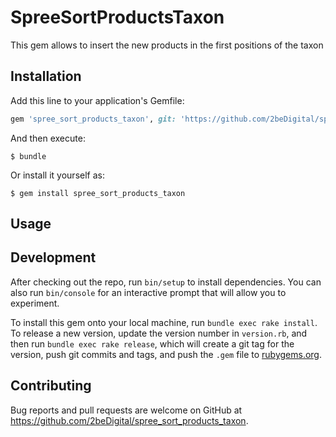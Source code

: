 # SpreeSortProductsTaxon

This gem allows to insert the new products in the first positions of the taxon

## Installation

Add this line to your application's Gemfile:

```ruby
gem 'spree_sort_products_taxon', git: 'https://github.com/2beDigital/spree_sort_products_taxon', branch: 'master'
```

And then execute:

    $ bundle

Or install it yourself as:

    $ gem install spree_sort_products_taxon

## Usage


## Development

After checking out the repo, run `bin/setup` to install dependencies. You can also run `bin/console` for an interactive prompt that will allow you to experiment.

To install this gem onto your local machine, run `bundle exec rake install`. To release a new version, update the version number in `version.rb`, and then run `bundle exec rake release`, which will create a git tag for the version, push git commits and tags, and push the `.gem` file to [rubygems.org](https://rubygems.org).

## Contributing

Bug reports and pull requests are welcome on GitHub at https://github.com/2beDigital/spree_sort_products_taxon.

